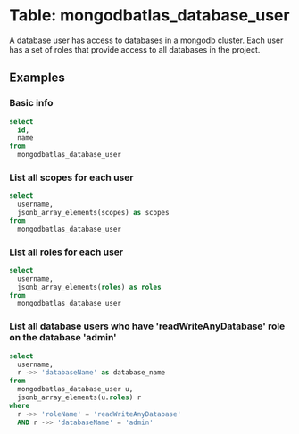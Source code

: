 # Table: mongodbatlas_database_user

A database user has access to databases in a mongodb cluster. Each user has a set of roles that provide access to all databases in the project.

## Examples

### Basic info

```sql
select
  id,
  name
from
  mongodbatlas_database_user
```

### List all scopes for each user

```sql
select
  username,
  jsonb_array_elements(scopes) as scopes
from
  mongodbatlas_database_user
```

### List all roles for each user

```sql
select
  username,
  jsonb_array_elements(roles) as roles
from
  mongodbatlas_database_user
```

### List all database users who have 'readWriteAnyDatabase' role on the database 'admin'

```sql
select
  username,
  r ->> 'databaseName' as database_name
from
  mongodbatlas_database_user u,
  jsonb_array_elements(u.roles) r
where
  r ->> 'roleName' = 'readWriteAnyDatabase'
  AND r ->> 'databaseName' = 'admin'
```
